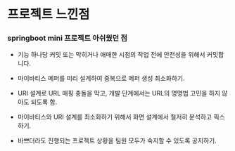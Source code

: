 # 프로젝트 느낀점

### springboot mini 프로젝트 아쉬웠던 점

- 기능 하나당 커밋 또는 막히거나 애매한 시점의 작업 전에 안전성을 위해서 커밋합니다.

- 마이바티스 메퍼를 미리 설계하여 중복으로 메퍼 생성 최소화하기.

- URI 설계로 URL 매핑 충돌을 막고, 개발 단계에서는 URL의 명명법 고민을 하지 않아도 되도록 함.

- 마이바티스와 URI 설계를 최소화하기 위해서 화면 설계에서 철저히 분석하고 픽스하기.

- 바쁘더라도 진행되는 프로젝트 상황을 팀원 모두가 숙지할 수 있도록 공지하기.
